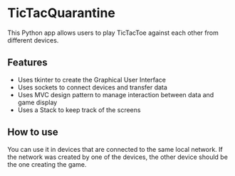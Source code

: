 # TicTacQuarantine

This Python app allows users to play TicTacToe against each other from different devices.

## Features
- Uses tkinter to create the Graphical User Interface
- Uses sockets to connect devices and transfer data
- Uses MVC design pattern to manage interaction between data and game display
- Uses a Stack to keep track of the screens

## How to use
You can use it in devices that are connected to the same local network.
If the network was created by one of the devices, the other device should
be the one creating the game.